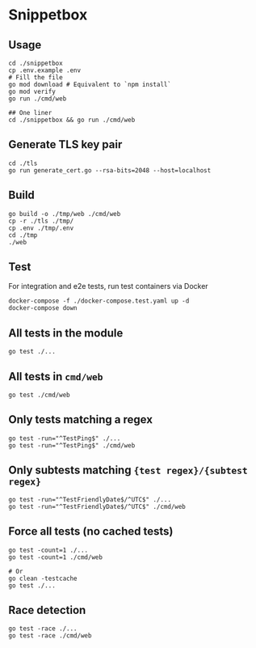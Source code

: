 # Snippetbox

## Usage

```
cd ./snippetbox
cp .env.example .env
# Fill the file
go mod download # Equivalent to `npm install`
go mod verify
go run ./cmd/web

## One liner
cd ./snippetbox && go run ./cmd/web
```

## Generate TLS key pair
```
cd ./tls
go run generate_cert.go --rsa-bits=2048 --host=localhost
```

## Build
```
go build -o ./tmp/web ./cmd/web
cp -r ./tls ./tmp/
cp .env ./tmp/.env
cd ./tmp
./web
```

## Test

For integration and e2e tests, run test containers via Docker
```
docker-compose -f ./docker-compose.test.yaml up -d
docker-compose down
```

## All tests in the module
```
go test ./...
```

## All tests in `cmd/web`
```
go test ./cmd/web
```

## Only tests matching a regex
```
go test -run="^TestPing$" ./...
go test -run="^TestPing$" ./cmd/web
```

## Only subtests matching `{test regex}/{subtest regex}`
```
go test -run="^TestFriendlyDate$/^UTC$" ./...
go test -run="^TestFriendlyDate$/^UTC$" ./cmd/web
```

## Force all tests (no cached tests)
```
go test -count=1 ./...
go test -count=1 ./cmd/web

# Or
go clean -testcache
go test ./...
```

## Race detection
```
go test -race ./...
go test -race ./cmd/web
```
